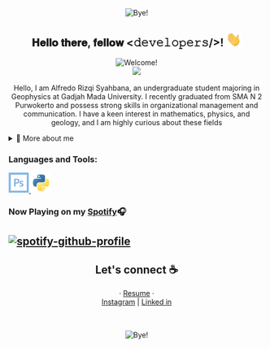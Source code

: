 <div align="center" width="500">
<img src="https://i.ibb.co/zbQGrt0/Desain-tanpa-judul-9.png" alt="Bye!" width="1000"/>
</div>

<div align="center">
<h2> 𝐇𝐞𝐥𝐥𝐨 𝐭𝐡𝐞𝐫𝐞, 𝐟𝐞𝐥𝐥𝐨𝐰 <𝚍𝚎𝚟𝚎𝚕𝚘𝚙𝚎𝚛𝚜/>! <img src="https://github.com/ABSphreak/ABSphreak/blob/master/gifs/Hi.gif" width="30"></h2>
</div>

<div align="center" width="50">
<img src="https://im4.ezgif.com/tmp/ezgif-4-f59b24235c.gif" alt="Welcome!" width="300"/> <br>
<img src="https://readme-typing-svg.demolab.com/?font=Fira+Code&size=18&pause=1000&color=05A53E&width=435&lines=Undergraduate+student+of+Geophysics;Good+at+organizational+management;Highly+curious+in+Maths%2C+Physics%2C+%26+Geo" width="300"/>
</div>

<p align="center">
Hello, I am Alfredo Rizqi Syahbana, an undergraduate student majoring in Geophysics at Gadjah Mada University. I recently graduated from SMA N 2 Purwokerto and possess strong skills in organizational management and communication. I have a keen interest in mathematics, physics, and geology, and I am highly curious about these fields

<p>
  <div>
<details>
  <summary>🧑 More about me</summary>

- 🔭 I’m currently on a journey to build **great** things

- 🌱 I’m currently learning **everything** 🤓

- 🎧 My hobby is listening to music

- 🤝 I’m looking for help with **finding projects to contribute to!**

- 👨‍💻 All of my projects are available at [Linkedin](https://www.linkedin.com/in/alfredo-rizqi-syahbana-02aa05246/)

- 💬 Ask me about **open source, web development, and community management**

- 📫 Reach me out at **alfredorizqisyahbana@mail.ugm.ac.id**

</details>
</p>

<h3 align="left">Languages and Tools:</h3>
<p align="left"> <a href="https://www.photoshop.com/en" target="_blank" rel="noreferrer"> <img src="https://raw.githubusercontent.com/devicons/devicon/master/icons/photoshop/photoshop-line.svg" alt="photoshop" width="40" height="40"/> </a> <a href="https://www.python.org" target="_blank" rel="noreferrer"> <img src="https://raw.githubusercontent.com/devicons/devicon/master/icons/python/python-original.svg" alt="python" width="40" height="40"/> </a> </p>

### Now Playing on my <a href="https://open.spotify.com/user/31gvovr2hctsygvy65fkxlz3oxey?si=699b00c3b6654236">Spotify</a>🎧

[![spotify-github-profile](https://spotify-github-profile.vercel.app/api/view?uid=31gvovr2hctsygvy65fkxlz3oxey&cover_image=true&theme=novatorem&show_offline=false&background_color=121212&interchange=false&bar_color=53b14f&bar_color_cover=true)](https://spotify-github-profile.vercel.app/api/view?uid=31gvovr2hctsygvy65fkxlz3oxey&redirect=true)
<br/>
---

<h2 align="center">Let's connect ☕</h2>
<p align="center">
  · <a href="https://drive.google.com/file/d/1QEZOD2A36o1wfUW74cgdizu8XODOjGVE/view?usp=sharing">Resume</a>
 · 
<br>
<a href="https://www.instagram.com/alfrdo.s/?hl=id">Instagram</a>
| <a href="https://www.linkedin.com/in/alfredo-rizqi-syahbana-02aa05246/">Linked in</a>
<br>
</p>
<br>
<br>

<div align="center" width="500">
<img src="https://i.ibb.co/zbQGrt0/Desain-tanpa-judul-9.png" alt="Bye!" width="1000"/>
</div>
